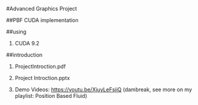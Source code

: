 #Advanced Graphics Project

##PBF CUDA implementation

##using

1. CUDA 9.2

##introduction

1. ProjectIntroction.pdf

2. Project Introction.pptx

3. Demo Videos: https://youtu.be/XjuyLeFsjiQ (dambreak, see more on my playlist: Position Based Fluid)
